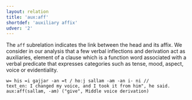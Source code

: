 ```yaml
---
layout: relation
title: 'aux:aff'
shortdef: 'auxiliary affix'
udver: '2'
---
```


The `aff` subrelation indicates the link between the head and its affix.
We consider in our analysis that a few verbal inflections and derivation act as auxiliaries, element of a clause which is a function word associated with a verbal predicate that
expresses categories such as tense, mood, aspect, voice or evidentiality.

~~~ sdparse
w= his =i gajjar -an =t / hoːj sallam -am -an i- ni //
text_en: I changed my voice, and I took it from him", he said.
aux:aff(sallam, -am) ("give", Middle voice derivation)
~~~
<!-- Interlanguage links updated Út 9. května 2023, 20:04:00 CEST -->
